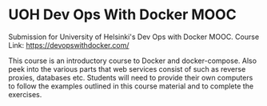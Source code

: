# UOH Dev Ops With Docker MOOC

Submission for University of Helsinki's Dev Ops with Docker MOOC. Course Link: https://devopswithdocker.com/

This course is an introductory course to Docker and docker-compose. Also peek into the various parts that web services consist of such as reverse proxies, databases etc. Students will need to provide their own computers to follow the examples outlined in this course material and to complete the exercises.
